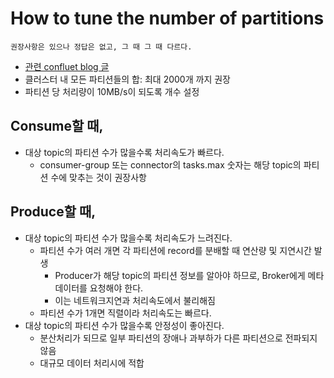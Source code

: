 # How to tune the number of partitions
```
권장사항은 있으나 정답은 없고, 그 때 그 때 다르다.
```
- [관련 confluet blog 글](https://www.confluent.io/blog/how-choose-number-topics-partitions-kafka-cluster/)
- 클러스터 내 모든 파티션들의 합: 최대 2000개 까지 권장
- 파티션 당 처리량이 10MB/s이 되도록 개수 설정

## Consume할 때,
- 대상 topic의 파티션 수가 많을수록 처리속도가 빠르다.
    - consumer-group 또는 connector의 tasks.max 숫자는 해당 topic의 파티션 수에 맞추는 것이 권장사항
## Produce할 때,
- 대상 topic의 파티션 수가 많을수록 처리속도가 느려진다.
    - 파티션 수가 여러 개면 각 파티션에 record를 분배할 때 연산량 및 지연시간 발생
        - Producer가 해당 topic의 파티션 정보를 알아야 하므로, Broker에게 메타데이터를 요청해야 한다.
        - 이는 네트워크지연과 처리속도에서 불리해짐
    - 파티션 수가 1개면 직렬이라 처리속도는 빠르다.
- 대상 topic의 파티션 수가 많을수록 안정성이 좋아진다.
    - 분산처리가 되므로 일부 파티션의 장애나 과부하가 다른 파티션으로 전파되지 않음
    - 대규모 데이터 처리시에 적합